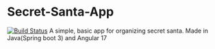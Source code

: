 # Secret-Santa-App
[![Build Status](https://app.travis-ci.com/ad1tya-v3rma/Secret-Santa-App.svg?token=1yNfPZ2jK8YBuF8Y5zsu&branch=main)](https://app.travis-ci.com/ad1tya-v3rma/Secret-Santa-App)
A simple, basic app for organizing secret santa. Made in Java(Spring boot 3) and Angular 17
